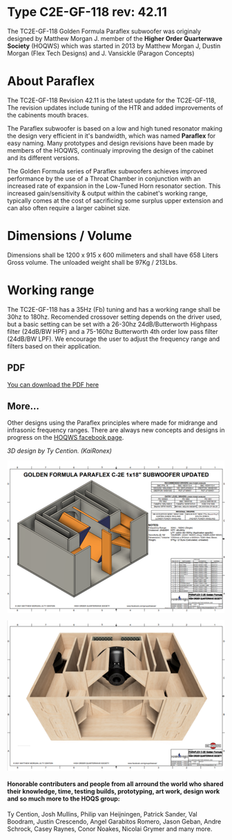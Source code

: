 # Type C2E-GF-118 rev: 42.11
The TC2E-GF-118 Golden Formula Paraflex subwoofer was originaly designed by Matthew Morgan J. member of the **Higher Order Quarterwave Society** (HOQWS) which was started in 2013 by Matthew Morgan J, Dustin Morgan (Flex Tech Designs) and J. Vansickle (Paragon Concepts) 

# About Paraflex
The TC2E-GF-118 Revision 42.11 is the latest update for the TC2E-GF-118, The revision updates include tuning of the HTR and added improvements of the cabinents mouth braces. 

The Paraflex subwoofer is based on a low and high tuned resonator making the design very efficient in it's bandwidth, which was named **Paraflex** for easy naming. Many prototypes and design revisions have been made by members of the HOQWS, continualy improving the design of the cabinet and its different versions.

The Golden Formula series of Paraflex subwoofers achieves improved performance by the use of a Throat Chamber in conjunction with an increased rate of expansion in the Low-Tuned Horn resonator section. This increased gain/sensitivity & output within the cabinet's working range, typically comes at the cost of sacrificing some surplus upper extension and can also often require a larger cabinet size. 

# Dimensions / Volume
Dimensions shall be 1200 x 915 x 600 milimeters and shall have 658 Liters Gross volume. The unloaded weight shall be 97Kg / 213Lbs.

# Working range
The TC2E-GF-118 has a 35Hz (Fb) tuning and has a working range shall be 30hz to 180hz. Recomended crossover setting depends on the driver used, but a basic setting can be set with a 26-30hz 24dB/Butterworth Highpass filter (24dB/BW HPF) and a 75-160hz Butterworth 4th order low pass filter (24dB/BW LPF). We encourage the user to adjust the frequency range and filters based on their application.

## PDF
[You can download the PDF here](https://github.com/High-Order-Quarterwave-Society/TC2E-GF-118-35Hz-Subwoofer/blob/master/PARAFLEX%20C-2E%20Golden%20Formula%201x18%20v42.11.pdf)

## More...
Other designs using the Paraflex principles where made for midrange and infrasonic frequency ranges. There are always new concepts and designs in progress on the [HOQWS facebook page](https://www.facebook.com/groups/bassaz/).

*3D design by Ty Cention. (KaiRonex)*

![Design](https://github.com/High-Order-Quarterwave-Society/TC2E-GF-118-35Hz-Subwoofer/blob/master/Paraflex-TC2E-GF-118-rev-44.11-design.png)

![Modal view](https://github.com/High-Order-Quarterwave-Society/TC2E-GF-118-35Hz-Subwoofer/blob/master/Paraflex-TC2E-GF-118-rev-44.11.png)


 #### Honorable contributers and people from all arround the world who shared their knowledge, time, testing builds, prototyping, art work, design work and so much more to the HOQS group:
Ty Cention, Josh Mullins, Philip van Heijningen, Patrick Sander, Val Boodram, Justin Crescendo, Angel Garabitos Romero, Jason Geban, Andre Schrock, Casey Raynes, Conor Noakes, Nicolai Grymer and many more.
